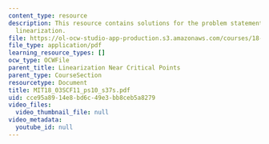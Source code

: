 ```yaml
---
content_type: resource
description: This resource contains solutions for the problem statements related to
  linearization.
file: https://ol-ocw-studio-app-production.s3.amazonaws.com/courses/18-03sc-differential-equations-fall-2011/cce95a8914e8bd6c49e3bb8ceb5a8279_MIT18_03SCF11_ps10_s37s.pdf
file_type: application/pdf
learning_resource_types: []
ocw_type: OCWFile
parent_title: Linearization Near Critical Points
parent_type: CourseSection
resourcetype: Document
title: MIT18_03SCF11_ps10_s37s.pdf
uid: cce95a89-14e8-bd6c-49e3-bb8ceb5a8279
video_files:
  video_thumbnail_file: null
video_metadata:
  youtube_id: null
---
```

